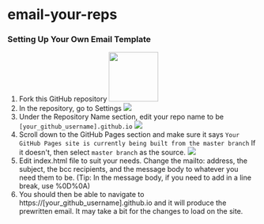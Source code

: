 # email-your-reps

### Setting Up Your Own Email Template
1. Fork this GitHub repository <img src="https://github-images.s3.amazonaws.com/help/bootcamp/Bootcamp-Fork.png" width=100>
2. In the repository, go to Settings ![](https://guides.github.com/features/pages/repo-settings.png)
3. Under the Repository Name section, edit your repo name to be ```[your_github_username].github.io``` ![](https://github-images.s3.amazonaws.com/enterprise/2.14/assets/images/help/repository/repository-name-change.png)
4. Scroll down to the GitHub Pages section and make sure it says ```Your GitHub Pages site is currently being built from the master branch``` If it doesn't, then select ```master branch``` as the source. ![](https://guides.github.com/features/pages/launch-theme-chooser.png)
5. Edit index.html file to suit your needs. Change the mailto: address, the subject, the bcc recipients, and the message body to whatever you need them to be. (Tip: In the message body, if you need to add in a line break, use %0D%0A)
6. You should then be able to navigate to https://[your_github_username].github.io and it will produce the prewritten email. It may take a bit for the changes to load on the site.

